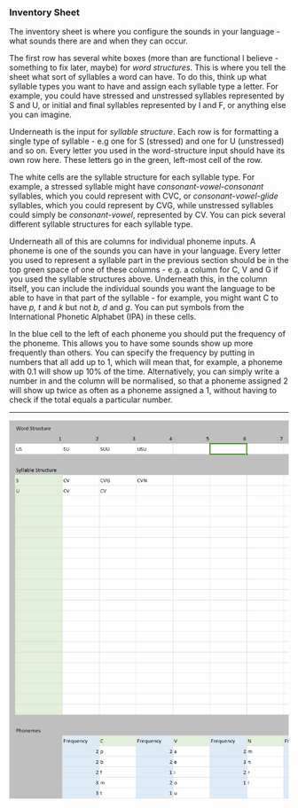 ### Inventory Sheet

The inventory sheet is where you configure the sounds in your language - what sounds there are and when they can occur.

The first row has several white boxes (more than are functional I believe - something to fix later, maybe) for _word structures_.  This is where you tell the sheet what sort of syllables a word can have.  To do this, think up what syllable types you want to have and assign each syllable type a letter.  For example, you could have stressed and unstressed syllables represented by S and U, or initial and final syllables represented by I and F, or anything else you can imagine.  

Underneath is the input for _syllable structure_.  Each row is for formatting a single type of syllable - e.g one for S (stressed) and one for U (unstressed) and so on.  Every letter you used in the word-structure input should have its own row here.  These letters go in the green, left-most cell of the row.

The white cells are the syllable structure for each syllable type.  For example, a stressed syllable might have _consonant-vowel-consonant_ syllables, which you could represent with CVC, or _consonant-vowel-glide_ syllables, which you could represent by CVG, while unstressed syllables could simply be _consonant-vowel_, represented by CV.  You can pick several different syllable structures for each syllable type.

Underneath all of this are columns for individual phoneme inputs.  A phoneme is one of the sounds you can have in your language.  Every letter you used to represent a syllable part in the previous section should be in the top green space of one of these columns - e.g. a column for C, V and G if you used the syllable structures above.  Underneath this, in the column itself, you can include the individual sounds you want the language to be able to have in that part of the syllable - for example, you might want C to have _p, t_ and _k_ but not _b, d_ and _g_.  You can put symbols from the International Phonetic Alphabet (IPA) in these cells.

In the blue cell to the left of each phoneme you should put the frequency of the phoneme.  This allows you to have some sounds show up more frequently than others.  You can specify the frequency by putting in numbers that all add up to 1, which will mean that, for example, a phoneme with 0.1 will show up 10% of the time.  Alternatively, you can simply write a number in and the column will be normalised, so that a phoneme assigned 2 will show up twice as often as a phoneme assigned a 1, without having to check if the total equals a particular number.

---

![Inventory|80](/content/media/namegen/Inventory.png)
